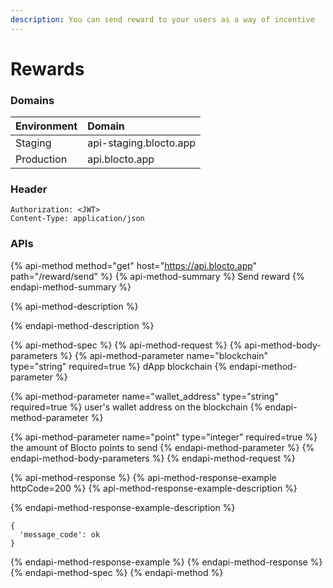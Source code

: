 ```yaml
---
description: You can send reward to your users as a way of incentive
---
```


# Rewards

### Domains

| Environment | Domain |
| :--- | :--- |
| Staging | api-staging.blocto.app |
| Production | api.blocto.app |

### Header

```http
Authorization: <JWT>
Content-Type: application/json
```

### APIs

{% api-method method="get" host="https://api.blocto.app" path="/reward/send" %}
{% api-method-summary %}
Send reward
{% endapi-method-summary %}

{% api-method-description %}

{% endapi-method-description %}

{% api-method-spec %}
{% api-method-request %}
{% api-method-body-parameters %}
{% api-method-parameter name="blockchain" type="string" required=true %}
dApp blockchain
{% endapi-method-parameter %}

{% api-method-parameter name="wallet\_address" type="string" required=true %}
user's wallet address on the blockchain 
{% endapi-method-parameter %}

{% api-method-parameter name="point" type="integer" required=true %}
the amount of Blocto points to send
{% endapi-method-parameter %}
{% endapi-method-body-parameters %}
{% endapi-method-request %}

{% api-method-response %}
{% api-method-response-example httpCode=200 %}
{% api-method-response-example-description %}

{% endapi-method-response-example-description %}

```
{
  'message_code': ok
}
```
{% endapi-method-response-example %}
{% endapi-method-response %}
{% endapi-method-spec %}
{% endapi-method %}

